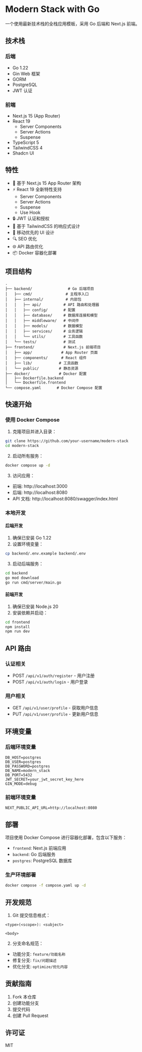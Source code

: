 # Modern Stack with Go

一个使用最新技术栈的全栈应用模板，采用 Go 后端和 Next.js 前端。

## 技术栈

### 后端
- Go 1.22
- Gin Web 框架
- GORM
- PostgreSQL
- JWT 认证

### 前端
- Next.js 15 (App Router)
- React 19
  - Server Components
  - Server Actions
  - Suspense
- TypeScript 5
- TailwindCSS 4
- Shadcn UI

## 特性
- 🚀 基于 Next.js 15 App Router 架构
- ⚡️ React 19 全新特性支持
  - Server Components
  - Server Actions
  - Suspense
  - Use Hook
- 🔒 JWT 认证和授权
- 🎨 基于 TailwindCSS 的响应式设计
- 📱 移动优先的 UI 设计
- 🔍 SEO 优化
- 🌐 API 路由优化
- 📦 Docker 容器化部署

## 项目结构

```
.
├── backend/                # Go 后端项目
│   ├── cmd/               # 主程序入口
│   ├── internal/          # 内部包
│   │   ├── api/          # API 路由和处理器
│   │   ├── config/       # 配置
│   │   ├── database/     # 数据库连接和模型
│   │   ├── middleware/   # 中间件
│   │   ├── models/       # 数据模型
│   │   ├── services/     # 业务逻辑
│   │   └── utils/        # 工具函数
│   └── tests/            # 测试
├── frontend/             # Next.js 前端项目
│   ├── app/             # App Router 页面
│   ├── components/      # React 组件
│   ├── lib/            # 工具函数
│   └── public/         # 静态资源
├── docker/             # Docker 配置
│   ├── Dockerfile.backend
│   └── Dockerfile.frontend
└── compose.yaml       # Docker Compose 配置
```

## 快速开始

### 使用 Docker Compose

1. 克隆项目并进入目录：
```bash
git clone https://github.com/your-username/modern-stack
cd modern-stack
```

2. 启动所有服务：
```bash
docker compose up -d
```

3. 访问应用：
- 前端: http://localhost:3000
- 后端: http://localhost:8080
- API 文档: http://localhost:8080/swagger/index.html

### 本地开发

#### 后端开发
1. 确保已安装 Go 1.22
2. 设置环境变量：
```bash
cp backend/.env.example backend/.env
```

3. 启动后端服务：
```bash
cd backend
go mod download
go run cmd/server/main.go
```

#### 前端开发
1. 确保已安装 Node.js 20
2. 安装依赖并启动：
```bash
cd frontend
npm install
npm run dev
```

## API 路由

### 认证相关
- POST `/api/v1/auth/register` - 用户注册
- POST `/api/v1/auth/login` - 用户登录

### 用户相关
- GET `/api/v1/user/profile` - 获取用户信息
- PUT `/api/v1/user/profile` - 更新用户信息

## 环境变量

### 后端环境变量
```env
DB_HOST=postgres
DB_USER=postgres
DB_PASSWORD=postgres
DB_NAME=modern_stack
DB_PORT=5432
JWT_SECRET=your_jwt_secret_key_here
GIN_MODE=debug
```

### 前端环境变量
```env
NEXT_PUBLIC_API_URL=http://localhost:8080
```

## 部署

项目使用 Docker Compose 进行容器化部署，包含以下服务：
- `frontend`: Next.js 前端应用
- `backend`: Go 后端服务
- `postgres`: PostgreSQL 数据库

### 生产环境部署
```bash
docker compose -f compose.yaml up -d
```

## 开发规范

1. Git 提交信息格式：
```
<type>(<scope>): <subject>

<body>
```

2. 分支命名规范：
- 功能分支: `feature/功能名称`
- 修复分支: `fix/问题描述`
- 优化分支: `optimize/优化内容`

## 贡献指南

1. Fork 本仓库
2. 创建功能分支
3. 提交代码
4. 创建 Pull Request

## 许可证

MIT
